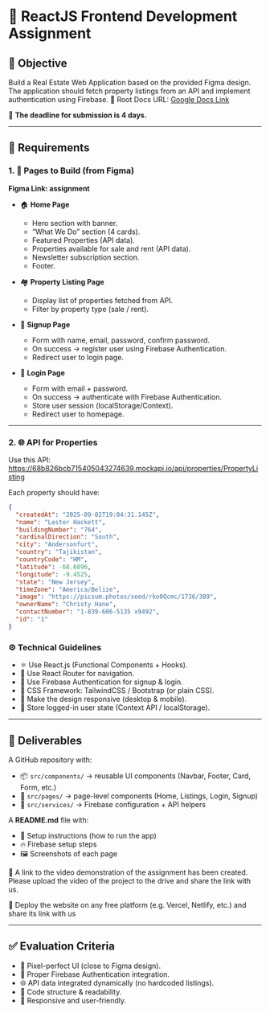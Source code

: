 # 🏡 ReactJS Frontend Development Assignment

## 🎯 Objective

Build a Real Estate Web Application based on the provided Figma design.  
The application should fetch property listings from an API and implement authentication using Firebase.
📄 Root Docs URL: [Google Docs Link](https://docs.google.com/document/d/14Dxmfcd3C0OEGisHxCYTRnTcDAwknmMElJBWfUWmVuw/edit)

📅 **The deadline for submission is 4 days.**

---

## 🔹 Requirements

### 1. 📑 Pages to Build (from Figma)

**Figma Link: assignment**

- 🏠 **Home Page**

  - Hero section with banner.
  - “What We Do” section (4 cards).
  - Featured Properties (API data).
  - Properties available for sale and rent (API data).
  - Newsletter subscription section.
  - Footer.

- 🏘️ **Property Listing Page**

  - Display list of properties fetched from API.
  - Filter by property type (sale / rent).

- 📝 **Signup Page**

  - Form with name, email, password, confirm password.
  - On success → register user using Firebase Authentication.
  - Redirect user to login page.

- 🔑 **Login Page**
  - Form with email + password.
  - On success → authenticate with Firebase Authentication.
  - Store user session (localStorage/Context).
  - Redirect user to homepage.

---

### 2. 🌐 API for Properties

Use this API: https://68b826bcb715405043274639.mockapi.io/api/properties/PropertyListing

Each property should have:

```json
{
  "createdAt": "2025-09-02T19:04:31.145Z",
  "name": "Lester Hackett",
  "buildingNumber": "764",
  "cardinalDirection": "South",
  "city": "Andersonfurt",
  "country": "Tajikistan",
  "countryCode": "HM",
  "latitude": -68.6896,
  "longitude": -9.4525,
  "state": "New Jersey",
  "timeZone": "America/Belize",
  "image": "https://picsum.photos/seed/rko0Qcmc/1736/389",
  "ownerName": "Christy Hane",
  "contactNumber": "1-839-606-5135 x9492",
  "id": "1"
}
```

### ⚙️ Technical Guidelines

- ⚛️ Use React.js (Functional Components + Hooks).
- 🧭 Use React Router for navigation.
- 🔐 Use Firebase Authentication for signup & login.
- 🎨 CSS Framework: TailwindCSS / Bootstrap (or plain CSS).
- 📱 Make the design responsive (desktop & mobile).
- 💾 Store logged-in user state (Context API / localStorage).

---

## 📂 Deliverables

A GitHub repository with:

- 📦 `src/components/` → reusable UI components (Navbar, Footer, Card, Form, etc.)
- 📄 `src/pages/` → page-level components (Home, Listings, Login, Signup)
- 🔧 `src/services/` → Firebase configuration + API helpers

A **README.md** file with:

- 📖 Setup instructions (how to run the app)
- 🔥 Firebase setup steps
- 🖼️ Screenshots of each page

🎥 A link to the video demonstration of the assignment has been created.  
Please upload the video of the project to the drive and share the link with us.

🚀 Deploy the website on any free platform (e.g. Vercel, Netlify, etc.) and share its link with us

---

## ✅ Evaluation Criteria

- 🎯 Pixel-perfect UI (close to Figma design).
- 🔑 Proper Firebase Authentication integration.
- 🌐 API data integrated dynamically (no hardcoded listings).
- 🧹 Code structure & readability.
- 🤝 Responsive and user-friendly.
